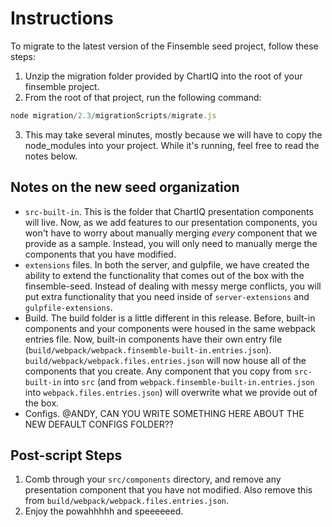 # Instructions
To migrate to the latest version of the Finsemble seed project, follow these steps:
1. Unzip the migration folder provided by ChartIQ into the root of your finsemble project.
2. From the root of that project, run the following command:
```javascript
node migration/2.3/migrationScripts/migrate.js
```
3. This may take several minutes, mostly because we will have to copy the node_modules into your project. While it's running, feel free to read the notes below.

## Notes on the new seed organization
* `src-built-in`. This is the folder that ChartIQ presentation components will live. Now, as we add features to our presentation components, you won't have to worry about manually merging _every_ component that we provide as a sample. Instead, you will only need to manually merge the components that you have modified.
* `extensions` files. In both the server, and gulpfile, we have created the ability to extend the functionality that comes out of the box with the finsemble-seed. Instead of dealing with messy merge conflicts, you will put extra functionality that you need inside of `server-extensions` and `gulpfile-extensions`.
* Build. The build folder is a little different in this release. Before, built-in components and your components were housed in the same webpack entries file. Now, built-in components have their own entry file (`build/webpack/webpack.finsemble-built-in.entries.json`). `build/webpack/webpack.files.entries.json` will now house all of the components that you create. Any component that you copy from `src-built-in` into `src` (and from `webpack.finsemble-built-in.entries.json` into `webpack.files.entries.json`) will overwrite what we provide out of the box.
* Configs. @ANDY, CAN YOU WRITE SOMETHING HERE ABOUT THE NEW DEFAULT CONFIGS FOLDER??

## Post-script Steps
1. Comb through your `src/components` directory, and remove any presentation component that you have not modified. Also remove this from `build/webpack/webpack.files.entries.json`.
2. Enjoy the powahhhhh and speeeeeed.

